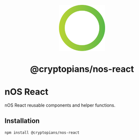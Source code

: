 <p align="center">
  <img src="./logo.png" width="150px" height="auto" /> 
</p>

<h1 align="center">@cryptopians/nos-react</h1>

# nOS React

nOS React reusable components and helper functions.

## Installation

```
npm install @cryptopians/nos-react
```
